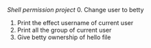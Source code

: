 *Shell permission project*
0. Change user to betty
1. Print the effect username of current user
2. Print all the group of current user
3. Give betty ownership of hello file

